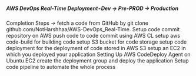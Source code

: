 ##### AWS DevOps Real-Time Deployment - Dev → Pre-PROD → Production #####
Completion Steps →
fetch a code from GitHub by git clone github.com/NotHarshhaa/AWS-DevOps_Real-Time.
Setup code commit repository on AWS
push code to code commit using AWS CL
setup aws code-build for building code
setup S3 bucket for code storage
setup code deployment for the deployment of code stored in AWS S3
setup an EC2 in which you deployed your application
Setting Up AWS CodeDeploy Agent on Ubuntu EC2
create the deployment group and deploy the application
Setup code pipeline to automate the whole process
